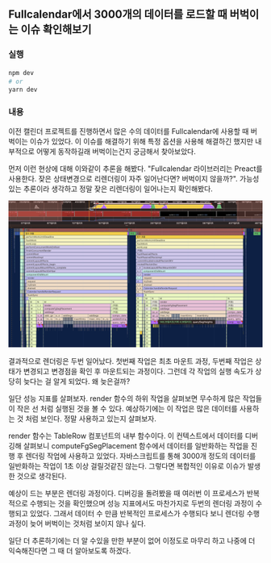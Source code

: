 ## Fullcalendar에서 3000개의 데이터를 로드할 때 버벅이는 이슈 확인해보기

### 실행

```bash
npm dev
# or
yarn dev
```

### 내용

이전 캘린더 프로젝트를 진행하면서 많은 수의 데이터를 Fullcalendar에 사용할 때 버벅이는 이슈가 있었다. 이 이슈를 해결하기 위해 특정 옵션을 사용해 해결하긴 했지만 내부적으로 어떻게 동작하길래 버벅이는건지 궁금해서 찾아보았다.

먼저 이런 현상에 대해 이와같이 추론을 해봤다. "Fullcalendar 라이브러리는 Preact를 사용한다. 잦은 상태변경으로 리렌더링이 자주 일어난다면? 버벅이지 않을까?". 가능성있는 추론이라 생각하고 정말 잦은 리렌더링이 일어나는지 확인해봤다.

![리렌더링 성능 측정](./assets/img/fullcalendar-re-rendering.png)

결과적으로 렌더링은 두번 일어났다. 첫번째 작업은 최초 마운트 과정, 두번째 작업은 상태가 변경되고 변경점을 확인 후 마운트되는 과정이다. 그런데 각 작업의 실행 속도가 상당히 늦다는 걸 알게 되었다. 왜 늦은걸까?

일단 성능 지표를 살펴보자. render 함수의 하위 작업을 살펴보면 무수하게 많은 작업들이 작은 선 처럼 실행된 것을 볼 수 있다. 예상하기에는 이 작업은 많은 데이터를 사용하는 것 처럼 보인다. 정말 사용하고 있는지 살펴보자.

render 함수는 TableRow 컴포넌트의 내부 함수이다. 이 컨텍스트에서 데이터를 디버깅해 살펴보니 computeFgSegPlacement 함수에서 데이터를 일반화하는 작업을 진행 후 렌더링 작업에 사용하고 있었다. 자바스크립트를 통해 3000개 정도의 데이터를 일반화하는 작업이 1초 이상 걸릴것같진 않는다. 그렇다면 복합적인 이유로 이슈가 발생한 것으로 생각된다.

예상이 드는 부분은 렌더링 과정이다. 디버깅을 돌려봤을 때 여러번 이 프로세스가 반복적으로 수행되는 것을 확인했으며 성능 지표에서도 마찬가지로 두번의 렌더링 과정이 수행되고 있었다. 그래서 데이터 수 만큼 반복적인 프로세스가 수행되다 보니 렌더링 수행과정이 늦어 버벅이는 것처럼 보이지 않나 싶다.

일단 더 추론하기에는 더 알 수있을 만한 부분이 없어 이정도로 마무리 하고 나중에 더 익숙해진다면 그 때 더 알아보도록 하겠다.
